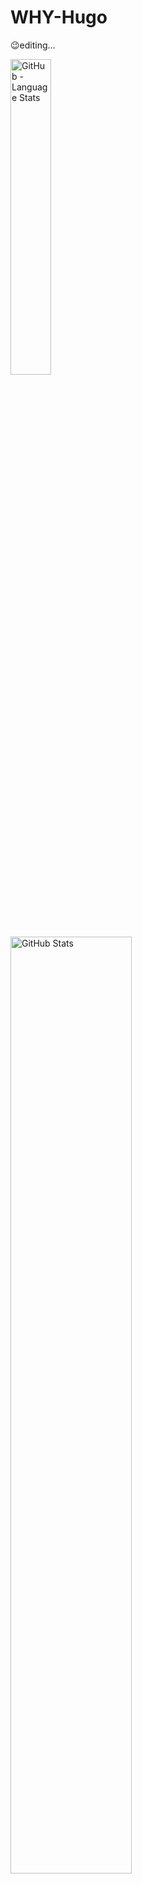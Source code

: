 # WHY-Hugo

😉editing...

<p>
    <img width="36%" src="https://github-readme-stats.vercel.app/api/top-langs/?username=WHY-Hugo&bg_color=90,DAFFEF,FCFFFD" alt="GitHub - Language Stats">
    &nbsp;&nbsp;
    <img width="62%" src="https://github-readme-stats.vercel.app/api?username=WHY-Hugo&count_private=true&show_icons=true&bg_color=90,DAFFEF,FCFFFD" alt="GitHub Stats">
</p>